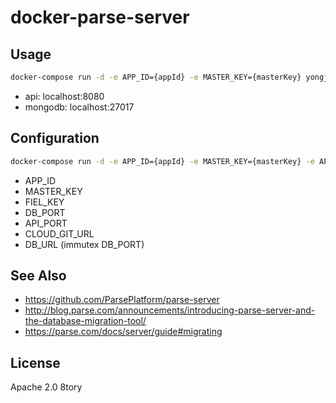 # docker-parse-server

## Usage

```sh
docker-compose run -d -e APP_ID={appId} -e MASTER_KEY={masterKey} yongjhih/parse-server
```

* api: localhost:8080
* mongodb: localhost:27017

## Configuration

```sh
docker-compose run -d -e APP_ID={appId} -e MASTER_KEY={masterKey} -e API_PORT=80 -e DB_PORT=27017 yongjhih/parse-server
```

* APP_ID
* MASTER_KEY
* FIEL_KEY
* DB_PORT
* API_PORT
* CLOUD_GIT_URL
* DB_URL (immutex DB_PORT)

## See Also

* https://github.com/ParsePlatform/parse-server
* http://blog.parse.com/announcements/introducing-parse-server-and-the-database-migration-tool/
* https://parse.com/docs/server/guide#migrating

## License

Apache 2.0 8tory
